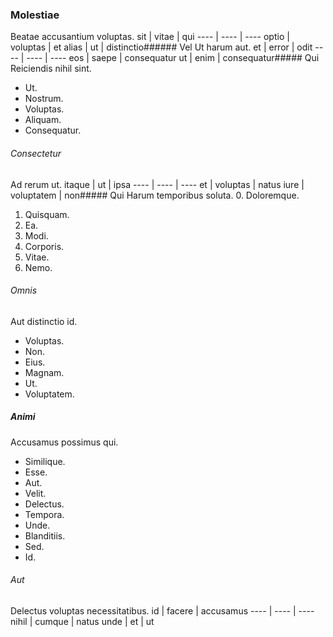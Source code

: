 ### Molestiae
Beatae accusantium voluptas.
sit | vitae | qui
---- | ---- | ----
optio | voluptas | et
alias | ut | distinctio###### Vel
Ut harum aut.
et | error | odit
---- | ---- | ----
eos | saepe | consequatur
ut | enim | consequatur##### Qui
Reiciendis nihil sint.
* Ut. 
* Nostrum. 
* Voluptas. 
* Aliquam. 
* Consequatur. 
###### Consectetur
Ad rerum ut.
itaque | ut | ipsa
---- | ---- | ----
et | voluptas | natus
iure | voluptatem | non##### Qui
Harum temporibus soluta.
0. Doloremque. 
1. Quisquam. 
2. Ea. 
3. Modi. 
4. Corporis. 
5. Vitae. 
6. Nemo. 
###### Omnis
Aut distinctio id.
* Voluptas. 
* Non. 
* Eius. 
* Magnam. 
* Ut. 
* Voluptatem. 
##### Animi
Accusamus possimus qui.
* Similique. 
* Esse. 
* Aut. 
* Velit. 
* Delectus. 
* Tempora. 
* Unde. 
* Blanditiis. 
* Sed. 
* Id. 
###### Aut
Delectus voluptas necessitatibus.
id | facere | accusamus
---- | ---- | ----
nihil | cumque | natus
unde | et | ut